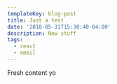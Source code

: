 ```yaml
---
templateKey: blog-post
title: Just a test
date: '2018-05-31T15:30:40-04:00'
description: New stuff
tags:
  - react
  - email
---
```

Fresh content yo
